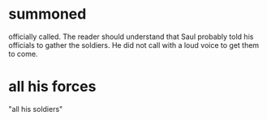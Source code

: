 # summoned

officially called. The reader should understand that Saul probably told his officials to gather the soldiers. He did not call with a loud voice to get them to come.

# all his forces

"all his soldiers"

